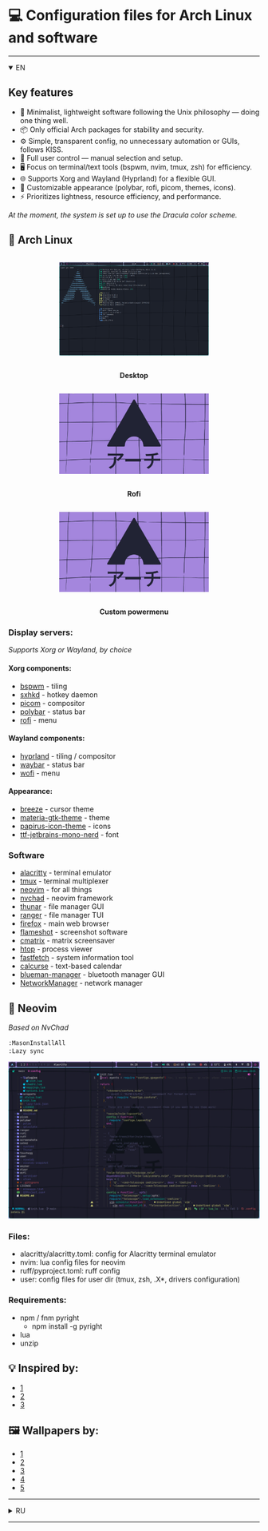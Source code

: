 # 💻 Configuration files for Arch Linux and software

---

<details open>
<summary>EN</summary>

## Key features

- 🧩 Minimalist, lightweight software following the Unix philosophy — doing one thing well.
- 📦 Only official Arch packages for stability and security.
- ⚙️ Simple, transparent config, no unnecessary automation or GUIs, follows KISS.
- 🔧 Full user control — manual selection and setup.
- 🖥️ Focus on terminal/text tools (bspwm, nvim, tmux, zsh) for efficiency.
- 🌐 Supports Xorg and Wayland (Hyprland) for a flexible GUI.
- 🎨 Customizable appearance (polybar, rofi, picom, themes, icons).
- ⚡ Prioritizes lightness, resource efficiency, and performance.

_At the moment, the system is set up to use the Dracula color scheme._


## 🐧 Arch Linux

<div style="text-align: center;">

  <figure style="display: inline-block; text-align: center; margin: 1em;">
    <img src="screenshots/arch_bspwm.png" alt="arch bspwm" style="max-width: 300px;">
  </figure>
  <p align="center"><strong>Desktop</strong></p>

  <figure style="display: inline-block; text-align: center; margin: 1em;">
    <img src="screenshots/rofi_drun.gif" alt="Rofi" style="max-width: 300px;">
  </figure>
  <p align="center"><strong>Rofi</strong></p>

  <figure style="display: inline-block; text-align: center; margin: 1em;">
    <img src="screenshots/rofi_powermenu.gif" alt="Custom powermenu" style="max-width: 300px;">
  </figure>
  <p align="center"><strong>Custom powermenu</strong></p>

</div>

### Display servers:

_Supports Xorg or Wayland, by choice_

#### Xorg components:
- [bspwm](https://github.com/baskerville/bspwm) - tiling
- [sxhkd](https://github.com/baskerville/sxhkd) - hotkey daemon
- [picom](https://github.com/yshui/picom) - compositor
- [polybar](https://github.com/polybar/polybar) - status bar
- [rofi](https://github.com/davatorium/rofi) - menu

#### Wayland components:
- [hyprland](https://github.com/hyprwm/Hyprland) - tiling / compositor
- [waybar](https://github.com/Alexays/Waybar) - status bar
- [wofi](https://man.archlinux.org/man/wofi.1.en) - menu

#### Appearance:
- [breeze](https://archlinux.org/packages/extra/x86_64/breeze/) - cursor theme
- [materia-gtk-theme](https://archlinux.org/packages/extra/any/materia-gtk-theme/) - theme
- [papirus-icon-theme](https://github.com/PapirusDevelopmentTeam/papirus-icon-theme) - icons
- [ttf-jetbrains-mono-nerd](https://archlinux.org/packages/extra/any/ttf-jetbrains-mono-nerd/) - font

### Software
- [alacritty](https://github.com/alacritty/alacritty) - terminal emulator
- [tmux](https://github.com/tmux/tmux) - terminal multiplexer
- [neovim](https://github.com/neovim/neovim) - for all things
- [nvchad](https://github.com/NvChad/NvChad) - neovim framework
- [thunar](https://gitlab.xfce.org/xfce/thunar) - file manager GUI
- [ranger](https://github.com/ranger/ranger) - file manager TUI
- [firefox](https://www.mozilla.org/ru/firefox/new/) - main web browser
- [flameshot](https://github.com/flameshot-org/flameshot) - screenshot software
- [cmatrix](https://github.com/abishekvashok/cmatrix) - matrix screensaver
- [htop](https://github.com/htop-dev/htop) - process viewer
- [fastfetch](https://github.com/fastfetch-cli/fastfetch) - system information tool
- [calcurse](https://github.com/lfos/calcurse) - text-based calendar
- [blueman-manager](https://github.com/blueman-project/blueman) - bluetooth manager GUI
- [NetworkManager](https://networkmanager.dev/) - network manager

## 📝 Neovim

_Based on NvChad_

```Shell
:MasonInstallAll
:Lazy sync
```

<p align="center">
    <img src="screenshots/nvim.png">
</p>

### Files:
- alacritty/alacritty.toml: config for Alacritty terminal emulator
- nvim: lua config files for neovim
- ruff/pyproject.toml: ruff config
- user: config files for user dir (tmux, zsh, .X*, drivers configuration)

### Requirements:
- npm / fnm pyright
    * npm install -g pyright
- lua
- unzip

## 💡 Inspired by:
- [1](https://github.com/gh0stzk/dotfiles)
- [2](https://github.com/Zproger/bspwm-dotfiles)
- [3](https://github.com/raexera/tokyo)

## 🖼 Wallpapers by:
- [1](https://github.com/gh0stzk/dotfiles)
- [2](https://github.com/connorslade/ArchPapers)
- [3](https://github.com/LagrangianLad/arch-minimal-wallpapers)
- [4](https://github.com/archcraft-os/archcraft-wallpapers)
- [5](https://github.com/raexera/tokyo)

</details>

---

<details>
<summary>RU</summary>

## Ключевые особенности

- 🧩 Минималистичный, лёгкий софт, следующий философии Unix — программы, которые делают одну вещь хорошо.
- 📦 Используются только официальные пакеты Arch для стабильности и безопасности.
- ⚙️ Простая, прозрачная конфигурация, без лишней автоматизации и графических оболочек, соблюдается принцип KISS.
- 🔧 Полный контроль пользователя — ручной выбор и настройка.
- 🖥️ Акцент на терминальные и текстовые инструменты (bspwm, nvim, tmux, zsh) для эффективности.
- 🌐 Поддержка Xorg либо Wayland (Hyprland) для гибкой графической среды.
- 🎨 Настраиваемый внешний вид (polybar, rofi, picom, темы, иконки).
- ⚡ Приоритет лёгкости, экономии ресурсов и производительности.

_В данный момент система настроена под цветовую схему Dracula._

## 🐧 Arch Linux

<div style="text-align: center;">

  <figure style="display: inline-block; text-align: center; margin: 1em;">
    <img src="screenshots/arch_bspwm.png" alt="arch bspwm" style="max-width: 300px;">
  </figure>
  <p align="center"><strong>Рабочий стол</strong></p>

  <figure style="display: inline-block; text-align: center; margin: 1em;">
    <img src="screenshots/rofi_drun.gif" alt="Rofi" style="max-width: 300px;">
  </figure>
  <p align="center"><strong>Список приложений</strong></p>

  <figure style="display: inline-block; text-align: center; margin: 1em;">
    <img src="screenshots/rofi_powermenu.gif" alt="rofi powermenu" style="max-width: 300px;">
  </figure>
  <p align="center"><strong>Меню выключения / перезагрузки / сна и т.д.</strong></p>

</div>

### Серверы отображения:

_Поддержка Xorg или Wayland, по выбору_

#### Компоненты Xorg:
- [bspwm](https://github.com/baskerville/bspwm) — тайлинговый оконный менеджер
- [sxhkd](https://github.com/baskerville/sxhkd) — демон горячих клавиш
- [picom](https://github.com/yshui/picom) — композитор
- [polybar](https://github.com/polybar/polybar) — статус-бар
- [rofi](https://github.com/davatorium/rofi) — меню

#### Компоненты Wayland:
- [hyprland](https://github.com/hyprwm/Hyprland) — тайлинг / композитор
- [waybar](https://github.com/Alexays/Waybar) — статус-бар
- [wofi](https://man.archlinux.org/man/wofi.1.en) — меню

#### Оформление:
- [breeze](https://archlinux.org/packages/extra/x86_64/breeze/) — тема курсора
- [materia-gtk-theme](https://archlinux.org/packages/extra/any/materia-gtk-theme/) — тема оформления
- [papirus-icon-theme](https://github.com/PapirusDevelopmentTeam/papirus-icon-theme) — иконки
- [ttf-jetbrains-mono-nerd](https://archlinux.org/packages/extra/any/ttf-jetbrains-mono-nerd/) — шрифт

### Программное обеспечение
- [alacritty](https://github.com/alacritty/alacritty) — эмулятор терминала
- [tmux](https://github.com/tmux/tmux) — мультиплексор терминала
- [neovim](https://github.com/neovim/neovim) — для всего
- [nvchad](https://github.com/NvChad/NvChad) — фреймворк для neovim
- [thunar](https://gitlab.xfce.org/xfce/thunar) — файловый менеджер GUI
- [ranger](https://github.com/ranger/ranger) — файловый менеджер TUI
- [firefox](https://www.mozilla.org/ru/firefox/new/) — основной веб-браузер
- [flameshot](https://github.com/flameshot-org/flameshot) — программа для скриншотов
- [cmatrix](https://github.com/abishekvashok/cmatrix) — скринсейвер
- [htop](https://github.com/htop-dev/htop) — просмотр процессов
- [fastfetch](https://github.com/fastfetch-cli/fastfetch) — инструмент вывода системной информации
- [calcurse](https://github.com/lfos/calcurse) — календарь TUI
- [blueman-manager](https://github.com/blueman-project/blueman) — менеджер Bluetooth GUI
- [NetworkManager](https://networkmanager.dev/) — менеджер сети

## 📝 Neovim

_Основан на NvChad_

```Shell
:MasonInstallAll
:Lazy sync
```


<p align="center">
    <img src="screenshots/nvim.png">
</p>

### Файлы:
- alacritty/alacritty.toml: конфигурация для эмулятора терминала Alacritty
- nvim: lua-конфиги для neovim
- ruff/pyproject.toml: конфигурация ruff
- user: конфигурационные файлы для пользовательской директории (tmux, zsh, .X*, настройки драйверов)

### Зависимости:
- npm / fnm / pyright
  * `npm install -g pyright`
- lua
- unzip

## 💡 Вдохновлено:
- [1](https://github.com/gh0stzk/dotfiles)
- [2](https://github.com/Zproger/bspwm-dotfiles)
- [3](https://github.com/raexera/tokyo)

## 🖼 Обои:
- [1](https://github.com/gh0stzk/dotfiles)
- [2](https://github.com/connorslade/ArchPapers)
- [3](https://github.com/LagrangianLad/arch-minimal-wallpapers)
- [4](https://github.com/archcraft-os/archcraft-wallpapers)
- [5](https://github.com/raexera/tokyo)

</details>

---
